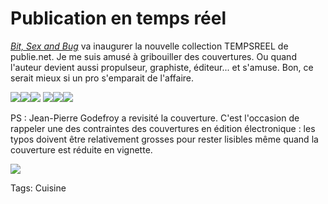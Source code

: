 # Publication en temps réel

[*Bit, Sex and Bug*](/bit-sex-and-bug/) va inaugurer la nouvelle collection TEMPSREEL de publie.net. Je me suis amusé à gribouiller des couvertures. Ou quand l'auteur devient aussi propulseur, graphiste, éditeur... et s'amuse. Bon, ce serait mieux si un pro s'emparait de l'affaire.

![](https://tcrouzet.com/images_tc/2011/01/hiv1.png)![](https://tcrouzet.com/images_tc/2011/01/hiv2.png)![](https://tcrouzet.com/images_tc/2011/01/hiv3.png)
![](https://tcrouzet.com/images_tc/2011/01/hiv4.png)![](https://tcrouzet.com/images_tc/2011/01/hiv5.png)![](https://tcrouzet.com/images_tc/2011/01/hiv6.png)

PS : Jean-Pierre Godefroy a revisité la couverture. C'est l'occasion de rappeler une des contraintes des couvertures en édition électronique : les typos doivent être relativement grosses pour rester lisibles même quand la couverture est réduite en vignette.

![](https://tcrouzet.com/images_tc/2011/01/hiv7.png)

Tags: Cuisine